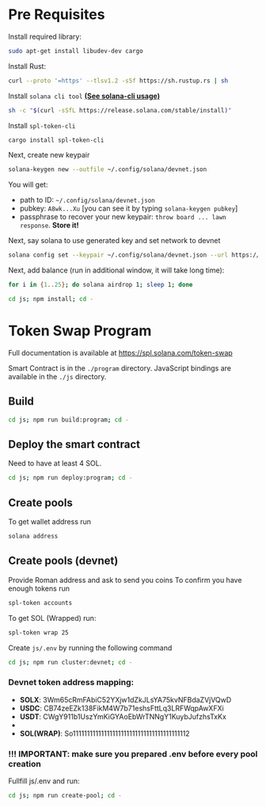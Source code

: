 # Pre Requisites
Install required library:

```sh
sudo apt-get install libudev-dev cargo
```

Install Rust:

```sh
curl --proto '=https' --tlsv1.2 -sSf https://sh.rustup.rs | sh
```

Install `solana cli tool` **[(See solana-cli usage)](https://docs.solana.com/cli/usage)**
```sh
sh -c "$(curl -sSfL https://release.solana.com/stable/install)"
```

Install `spl-token-cli`
```sh
cargo install spl-token-cli
```

Next, create new keypair
```sh
solana-keygen new --outfile ~/.config/solana/devnet.json
```

You will get:
- path to ID: `~/.config/solana/devnet.json`
- pubkey: `A8wk...Xu` [you can see it by typing `solana-keygen pubkey`]
- passphrase to recover your new keypair: `throw board ... lawn response`. **Store it!**

Next, say solana to use generated key and set network to devnet
```sh
solana config set --keypair ~/.config/solana/devnet.json --url https://api.devnet.solana.com
```

Next, add balance (run in additional window, it will take long time):
```sh
for i in {1..25}; do solana airdrop 1; sleep 1; done
```

```sh
cd js; npm install; cd -
```


# Token Swap Program
Full documentation is available at https://spl.solana.com/token-swap

Smart Contract is in the `./program` directory.
JavaScript bindings are available in the `./js` directory.

## Build

```sh
cd js; npm run build:program; cd -
```

## Deploy the smart contract

Need to have at least 4 SOL.

```sh
cd js; npm run deploy:program; cd -
```

## Create pools
To get wallet address run
```sh
solana address
```

## Create pools (devnet)
Provide Roman address and ask to send you coins
To confirm you have enough tokens run
```sh
spl-token accounts
```
To get SOL (Wrapped) run:
```sh
spl-token wrap 25
```

Create `js/.env` by running the following command

```sh
cd js; npm run cluster:devnet; cd -
```

### Devnet token address mapping:
- **SOLX**: 3Wm65cRmFAbiC52YXjw1dZkJLsYA75kvNFBdaZVjVQwD
- **USDC**: CB74zeEZk138FikM4W7b71eshsFttLq3LRFWqpAwXFXi
- **USDT**: CWgY911b1UszYmKiGYAoEbWrTNNgY1KuybJufzhsTxKx
- 
- **SOL(WRAP)**: So11111111111111111111111111111111111111112

### !!! IMPORTANT: make sure you prepared .env before every pool creation

Fullfill js/.env and run:
```sh
cd js; npm run create-pool; cd -
```
